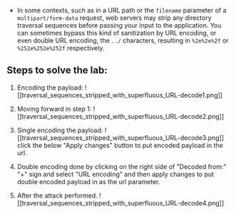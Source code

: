 - In some contexts, such as in a URL path or the `filename` parameter of a `multipart/form-data` request, web servers may strip any directory traversal sequences before passing your input to the application. You can sometimes bypass this kind of sanitization by URL encoding, or even double URL encoding, the `../` characters, resulting in `%2e%2e%2f` or `%252e%252e%252f` respectively.

## Steps to solve the lab:
1. Encoding the payload:
![[traversal_sequences_stripped_with_superfluous_URL-decode1.png]]

2. Moving forward in step 1:
![[traversal_sequences_stripped_with_superfluous_URL-decode2.png]]

3. Single encoding the payload:
![[traversal_sequences_stripped_with_superfluous_URL-decode3.png]]
click the below "Apply changes" button to put encoded payload in the url.

4. Double encoding done by clicking on the right side of "Decoded from:" "+" sign and select "URL encoding" and then apply changes to put double encoded payload in as the url parameter.
5. After the attack performed.
![[traversal_sequences_stripped_with_superfluous_URL-decode4.png]]

